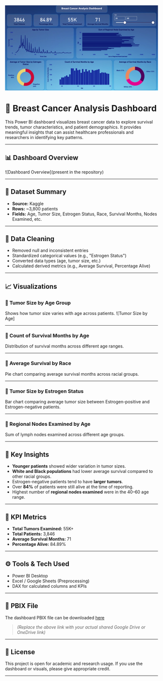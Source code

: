 ![logo](https://github.com/Snehasingh26/Breast-cancer-analysis-PowerBI-dashboard/blob/main/Dashboard_overview.png)
# 🧠 Breast Cancer Analysis Dashboard

This Power BI dashboard visualizes breast cancer data to explore survival trends, tumor characteristics, and patient demographics. It provides meaningful insights that can assist healthcare professionals and researchers in identifying key patterns.

---

## 📊 Dashboard Overview

![Dashboard Overview](present in the repository)

---

## 📁 Dataset Summary

- **Source:** Kaggle
- **Rows:** ~3,800 patients
- **Fields:** Age, Tumor Size, Estrogen Status, Race, Survival Months, Nodes Examined, etc.

---

## 🧹 Data Cleaning

- Removed null and inconsistent entries
- Standardized categorical values (e.g., "Estrogen Status")
- Converted data types (age, tumor size, etc.)
- Calculated derived metrics (e.g., Average Survival, Percentage Alive)

---
## 📈 Visualizations

### 📌 Tumor Size by Age Group

Shows how tumor size varies with age across patients.
![Tumor Size by Age]

---
### 📌 Count of Survival Months by Age

Distribution of survival months across different age ranges.

---
### 📌 Average Survival by Race

Pie chart comparing average survival months across racial groups.

---
### 📌 Tumor Size by Estrogen Status

Bar chart comparing average tumor size between Estrogen-positive and Estrogen-negative patients.

---

### 📌 Regional Nodes Examined by Age

Sum of lymph nodes examined across different age groups.

---

## 🧠 Key Insights

- **Younger patients** showed wider variation in tumor sizes.
- **White and Black populations** had lower average survival compared to other racial groups.
- Estrogen-negative patients tend to have **larger tumors**.
- Over **84%** of patients were still alive at the time of reporting.
- Highest number of **regional nodes examined** were in the 40–60 age range.

---

## 📌 KPI Metrics

- **Total Tumors Examined:** 55K+
- **Total Patients:** 3,846
- **Average Survival Months:** 71
- **Percentage Alive:** 84.89%

---

## ⚙️ Tools & Tech Used

- Power BI Desktop
- Excel / Google Sheets (Preprocessing)
- DAX for calculated columns and KPIs

---

## 📁 PBIX File

The dashboard PBIX file can be downloaded [here](https://drive.google.com/your_shared_link)  
> *(Replace the above link with your actual shared Google Drive or OneDrive link)*

---

## 🧾 License

This project is open for academic and research usage. If you use the dashboard or visuals, please give appropriate credit.

---
